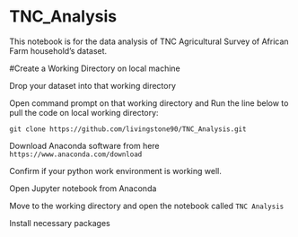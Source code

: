 # TNC_Analysis

This notebook is for the data analysis of TNC Agricultural Survey of African Farm household’s dataset.

#Create a Working Directory on local machine

Drop your dataset into that working directory

Open command prompt on that working directory and Run the line below to pull the code on local working directory:

```git clone https://github.com/livingstone90/TNC_Analysis.git```

Download Anaconda software from here  ```https://www.anaconda.com/download```

Confirm if your python work environment is working well.


Open Jupyter notebook from Anaconda

Move to the working directory and open the notebook called ```TNC Analysis```

Install necessary packages



